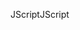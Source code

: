 <span data-ttu-id="17fc1-101">JScript</span><span class="sxs-lookup"><span data-stu-id="17fc1-101">JScript</span></span>